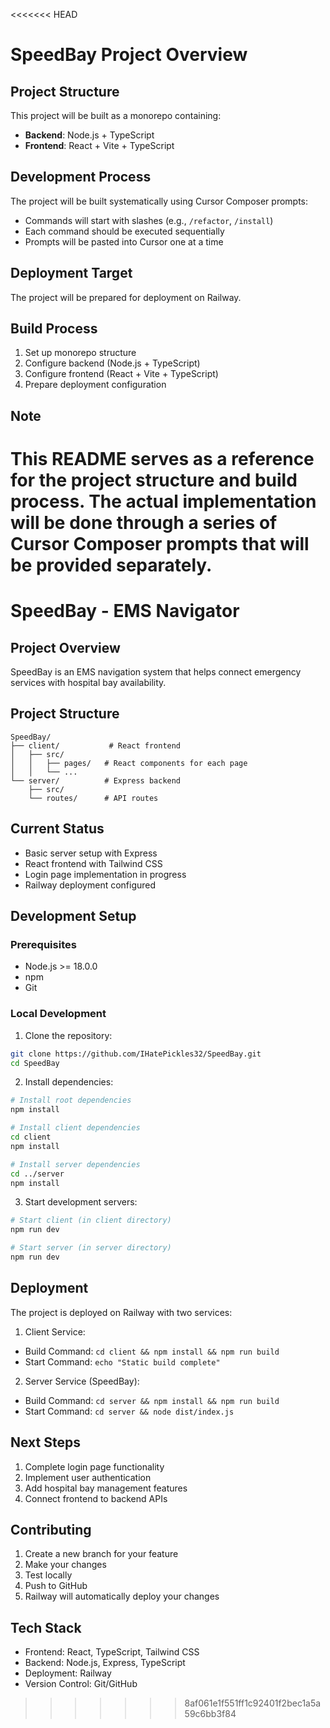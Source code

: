 <<<<<<< HEAD
# SpeedBay Project Overview

## Project Structure
This project will be built as a monorepo containing:
- **Backend**: Node.js + TypeScript
- **Frontend**: React + Vite + TypeScript

## Development Process
The project will be built systematically using Cursor Composer prompts:
- Commands will start with slashes (e.g., `/refactor`, `/install`)
- Each command should be executed sequentially
- Prompts will be pasted into Cursor one at a time

## Deployment Target
The project will be prepared for deployment on Railway.

## Build Process
1. Set up monorepo structure
2. Configure backend (Node.js + TypeScript)
3. Configure frontend (React + Vite + TypeScript)
4. Prepare deployment configuration

## Note
This README serves as a reference for the project structure and build process. The actual implementation will be done through a series of Cursor Composer prompts that will be provided separately. 
=======
# SpeedBay - EMS Navigator

## Project Overview
SpeedBay is an EMS navigation system that helps connect emergency services with hospital bay availability.

## Project Structure
```
SpeedBay/
├── client/           # React frontend
│   ├── src/
│   │   ├── pages/   # React components for each page
│   │   └── ...
└── server/          # Express backend
    ├── src/
    └── routes/      # API routes
```

## Current Status
- Basic server setup with Express
- React frontend with Tailwind CSS
- Login page implementation in progress
- Railway deployment configured

## Development Setup

### Prerequisites
- Node.js >= 18.0.0
- npm
- Git

### Local Development
1. Clone the repository:
```bash
git clone https://github.com/IHatePickles32/SpeedBay.git
cd SpeedBay
```

2. Install dependencies:
```bash
# Install root dependencies
npm install

# Install client dependencies
cd client
npm install

# Install server dependencies
cd ../server
npm install
```

3. Start development servers:
```bash
# Start client (in client directory)
npm run dev

# Start server (in server directory)
npm run dev
```

## Deployment
The project is deployed on Railway with two services:

1. Client Service:
- Build Command: `cd client && npm install && npm run build`
- Start Command: `echo "Static build complete"`

2. Server Service (SpeedBay):
- Build Command: `cd server && npm install && npm run build`
- Start Command: `cd server && node dist/index.js`

## Next Steps
1. Complete login page functionality
2. Implement user authentication
3. Add hospital bay management features
4. Connect frontend to backend APIs

## Contributing
1. Create a new branch for your feature
2. Make your changes
3. Test locally
4. Push to GitHub
5. Railway will automatically deploy your changes

## Tech Stack
- Frontend: React, TypeScript, Tailwind CSS
- Backend: Node.js, Express, TypeScript
- Deployment: Railway
- Version Control: Git/GitHub 
>>>>>>> 8af061e1f551ff1c92401f2bec1a5a59c6bb3f84
